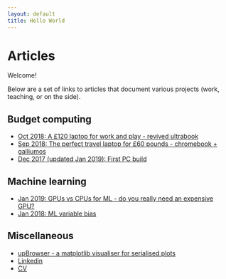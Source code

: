```yaml
---
layout: default
title: Hello World
---
```


# Articles
Welcome! 

Below are a set of links to articles that document various projects (work, teaching, or on the side).

## Budget computing

* [Oct 2018: A £120 laptop for work and play - revived ultrabook](revived_ultrabook.md)
* [Sep 2018: The perfect travel laptop for £60 pounds - chromebook + galliumos](chromebook.md)
* [Dec 2017 (updated Jan 2019): First PC build](first_pc_build.md)

## Machine learning
* [Jan 2019: GPUs vs CPUs for ML - do you really need an expensive GPU?](gpu_vs_cpu.md)
* [Jan 2018: ML variable bias](ML_variable_eff.md)

## Miscellaneous 
* [upBrowser - a matplotlib visualiser for serialised plots](upBrowser.md)
* [Linkedin](www.linkedin.com/in/dan-saunders1)
* [CV](https://docs.google.com/presentation/d/1DKIxbgXLdX_WUn52feFf18cfIm6UupInGGKTr4SV7FA/edit?usp=sharing)
